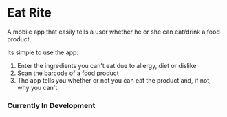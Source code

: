 # Eat Rite
A mobile app that easily tells a user whether he or she can eat/drink a food product.

Its simple to use the app:

1. Enter the ingredients you can't eat due to allergy, diet or dislike
2. Scan the barcode of a food product
3. The app tells you whether or not you can eat the product and, if not, why you can't.

### Currently In Development
